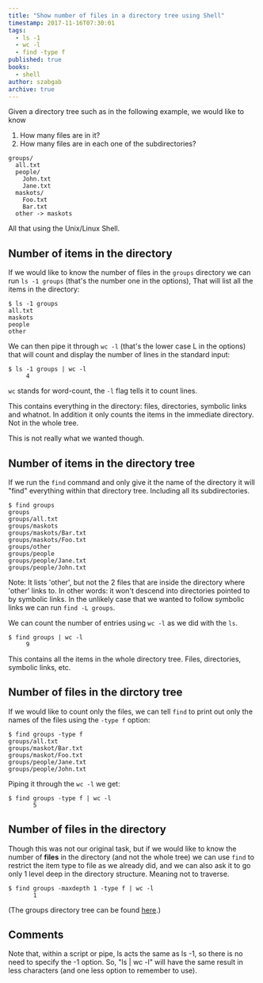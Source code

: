 ```yaml
---
title: "Show number of files in a directory tree using Shell"
timestamp: 2017-11-16T07:30:01
tags:
  - ls -1
  - wc -l
  - find -type f
published: true
books:
  - shell
author: szabgab
archive: true
---
```



Given a directory tree such as in the following example, we would like to know 

<ol>
  <li>How many files are in it?</li>
  <li>How many files are in each one of the subdirectories?</li>
</ol>

```
groups/
  all.txt
  people/
    John.txt
    Jane.txt
  maskots/
    Foo.txt
    Bar.txt
  other -> maskots
```

All that using the Unix/Linux Shell.


## Number of items in the directory

If we would like to know the number of files in the `groups` directory we can run 
`ls -1 groups` (that's the number one in the options), That will list
all the items in the directory:

```shell
$ ls -1 groups
all.txt
maskots
people
other
```

We can then pipe it through `wc -l` (that's the lower case L in the options) that will count
and display the number of lines in the standard input:

```shell
$ ls -1 groups | wc -l
     4
```

`wc` stands for word-count, the `-l` flag tells it to count lines.

This contains everything in the directory: files, directories, symbolic links and whatnot.
In addition it only counts the items in the immediate directory. Not in the whole tree.

This is not really what we wanted though.

## Number of items in the directory tree

If we run the `find` command and only give it the name of the directory it will "find" everything within
that directory tree. Including all its subdirectories.

```shell
$ find groups
groups
groups/all.txt
groups/maskots
groups/maskots/Bar.txt
groups/maskots/Foo.txt
groups/other
groups/people
groups/people/Jane.txt
groups/people/John.txt
```

Note: It lists 'other', but not the 2 files that are inside the directory where 'other' links to.
In other words: it won't descend into directories pointed to by symbolic links.
In the unlikely case that we wanted to follow symbolic links we can run `find -L groups`.

We can count the number of entries using `wc -l` as we did with the `ls`.

```shell
$ find groups | wc -l
     9
```

This contains all the items in the whole directory tree.
Files, directories, symbolic links, etc.

## Number of files in the dirctory tree

If we would like to count only the files, we can tell `find` to print out only the names of the files using the
`-type f` option:

```shell
$ find groups -type f
groups/all.txt
groups/maskot/Bar.txt
groups/maskot/Foo.txt
groups/people/Jane.txt
groups/people/John.txt
```

Piping it through the `wc -l` we get:


```shell
$ find groups -type f | wc -l
       5
```

## Number of files in the directory

Though this was not our original task, but if we would like to know the number of
<b>files</b> in the directory (and not the whole tree) we can use `find`
to restrict the item type to file as we already did, and we can also ask it to
go only 1 level deep in the directory structure. Meaning not to traverse.

```shell
$ find groups -maxdepth 1 -type f | wc -l
       1
```


(The groups directory tree can be found [here](https://github.com/szabgab/code-maven.com/tree/main/examples/groups).)

## Comments

Note that, within a script or pipe, ls acts the same as ls -1, so there is no need to specify the -1 option. So, "ls | wc -l" will have the same result in less characters (and one less option to remember to use).


